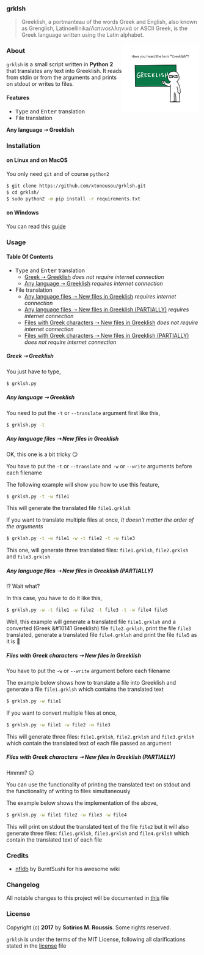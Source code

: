 ### grklsh

> Greeklish, a portmanteau of the words Greek and English, also known as Grenglish, Latinoellinika/Λατινοελληνικά or ASCII Greek, is the Greek language written using the Latin alphabet.

<a href="https://en.wikipedia.org/wiki/Greeklish">
    <img src="/imgs/board.png" alt="grklsh logo"
         title="Greeklish Banner" align="right"
         		width="40%"/>
</a>

### About

`grklsh` is a small script written in **Python 2** that translates any text into Greeklish. It reads from stdin or from the arguments and prints on stdout or writes to files.

#### Features

* <kbd>Type</kbd> and <kbd>Enter</kbd> translation
* File translation

**Any language &#10141; Greeklish**

### Installation

#### on Linux and on MacOS

You only need `git` and of course `python2`

```bash
$ git clone https://github.com/xtonousou/grklsh.git
$ cd grklsh/
$ sudo python2 -m pip install -r requirements.txt
```

#### on Windows

You can read this [guide]

### Usage

#### Table Of Contents

* <kbd>Type</kbd> and <kbd>Enter</kbd> translation
  * [Greek &#10141; Greeklish] *does not require internet connection*
  * [Any language &#10141; Greeklish] *requires internet connection*
* File translation
  * [Any language files &#10141; New files in Greeklish] *requires internet connection*
  * [Any language files &#10141; New files in Greeklish (PARTIALLY)] *requires internet connection*
  * [Files with Greek characters &#10141; New files in Greeklish] *does not require internet connection*
  * [Files with Greek characters &#10141; New files in Greeklish (PARTIALLY)] *does not require internet connection*

##### Greek &#10141; Greeklish

You just have to type,

```bash
$ grklsh.py
```

##### Any language &#10141; Greeklish

You need to put the `-t` or `--translate` argument first like this,

```bash
$ grklsh.py -t
```

##### Any language files &#10141; New files in Greeklish

OK, this one is a bit tricky :smirk:

You have to put the `-t` or `--translate` and `-w` or `--write` arguments before each filename

The following example will show you how to use this feature,

```bash
$ grklsh.py -t -w file1
```

This will generate the translated file `file1.grklsh`


If you want to translate multiple files at once,
*It doesn't matter the order of the arguments*

```bash
$ grklsh.py -t -w file1 -w -t file2 -t -w file3
```

This one, will generate three translated files: `file1.grklsh`, `file2.grklsh` and `file3.grklsh`

##### Any language files &#10141; New files in Greeklish (PARTIALLY)

:interrobang: Wait what?

In this case, you have to do it like this,

```bash
$ grklsh.py -w -t file1 -w file2 -t file3 -t -w file4 file5
```

Well, this example will generate a translated file `file1.grklsh` and a converted (Greek &#10141 Greeklish) file `file2.grklsh`, print the file `file3` translated, generate a translated file `file4.grklsh` and print the file `file5` as it is :triumph:

##### Files with Greek characters &#10141; New files in Greeklish

You have to put the `-w` or `--write` argument before each filename

The example below shows how to translate a file into Greeklish and generate a file `file1.grklsh` which contains the translated text

```bash
$ grklsh.py -w file1
```

If you want to convert multiple files at once,

```bash
$ grklsh.py -w file1 -w file2 -w file3
```

This will generate three files: `file1.grklsh`, `file2.grklsh` and `file3.grklsh` which contain the translated text of each file passed as argument

##### Files with Greek characters &#10141; New files in Greeklish (PARTIALLY)

Hmmm? :confused:

You can use the functionality of printing the translated text on stdout and the functionality of writing to files simultaneously

The example below shows the implementation of the above,

```bash
$ grklsh.py -w file1 file2 -w file3 -w file4
```

This will print on stdout the translated text of the file `file2` but it will also generate three files: `file1.grklsh`, `file3.grklsh` and `file4.grklsh` which contain the translated text of each file

### Credits

* [nfldb] by BurntSushi for his awesome wiki

### Changelog

All notable changes to this project will be documented in [this] file

### License

Copyright (c) **2017** by **Sotirios M. Roussis**. Some rights reserved.

`grklsh` is under the terms of the MIT License, following all clarifications stated in the [license] file

<!--- Links -->

[here]: https://www.python.org/downloads/windows/
[nfldb]: https://github.com/BurntSushi/nfldb

<!--- Anchors -->

[Greek &#10141; Greeklish]: #greek--greeklish
[Any language &#10141; Greeklish]: #any-language--greeklish
[Any language files &#10141; New files in Greeklish]: #any-language-files--new-files-in-greeklish
[Any language files &#10141; New files in Greeklish (PARTIALLY)]: #any-language-files--new-files-in-greeklish-partially
[Files with Greek characters &#10141; New files in Greeklish]: #files-with-greek-characters--new-files-in-greeklish
[Files with Greek characters &#10141; New files in Greeklish (PARTIALLY)]: #files-with-greek-characters--new-files-in-greeklish-partially

<!--- Images -->

[banner]: /imgs/flag.jpg
[board]: /imgs/board.png

<!--- MDs -->

[guide]: WINDOWS_INSTALLATION.md
[this]: CHANGELOG.md
[license]: LICENSE.md